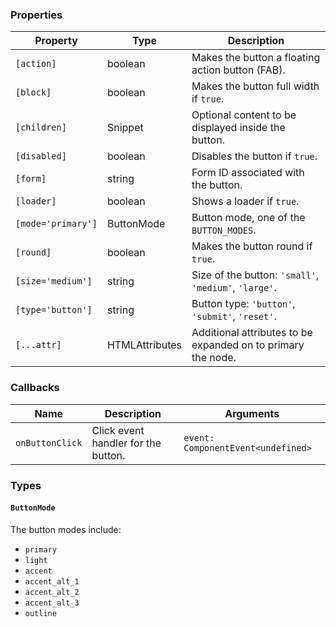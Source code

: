 ### Properties

| Property           | Type                              | Description                                           |
| ------------------ | --------------------------------- | ----------------------------------------------------- |
| `[action]`         | boolean                           | Makes the button a floating action button (FAB).      |
| `[block]`          | boolean                           | Makes the button full width if `true`.                |
| `[children]`       | Snippet                           | Optional content to be displayed inside the button.   |
| `[disabled]`       | boolean                           | Disables the button if `true`.                        |
| `[form]`           | string                            | Form ID associated with the button.                   |
| `[loader]`         | boolean                           | Shows a loader if `true`.                             |
| `[mode='primary']` | ButtonMode                        | Button mode, one of the `BUTTON_MODES`.               |
| `[round]`          | boolean                           | Makes the button round if `true`.                     |
| `[size='medium']`  | string                            | Size of the button: `'small'`, `'medium'`, `'large'`. |
| `[type='button']`  | string                            | Button type: `'button'`, `'submit'`, `'reset'`.       |
| `[...attr] `       | HTMLAttributes<HTMLButtonElement> | Additional attributes to be expanded on to primary the node.         |

### Callbacks

| Name            | Description                         | Arguments                          |
| --------------- | ----------------------------------- | ---------------------------------- |
| `onButtonClick` | Click event handler for the button. | `event: ComponentEvent<undefined>` |

### Types

#### `ButtonMode`

The button modes include:

-   `primary`
-   `light`
-   `accent`
-   `accent_alt_1`
-   `accent_alt_2`
-   `accent_alt_3`
-   `outline`
